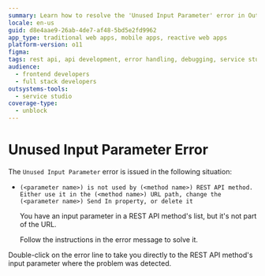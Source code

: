 ```yaml
---
summary: Learn how to resolve the 'Unused Input Parameter' error in OutSystems 11 (O11) when a REST API method's input parameter is not utilized in the URL path.
locale: en-us
guid: d8e4aae9-26ab-4de7-af48-5bd5e2fd9962
app_type: traditional web apps, mobile apps, reactive web apps
platform-version: o11
figma:
tags: rest api, api development, error handling, debugging, service studio
audience:
  - frontend developers
  - full stack developers
outsystems-tools:
  - service studio
coverage-type:
  - unblock
---
```


# Unused Input Parameter Error

The `Unused Input Parameter` error is issued in the following situation:

* `(<parameter name>) is not used by (<method name>) REST API method. Either use it in the (<method name>) URL path, change the (<parameter name>) Send In property, or delete it`

    You have an input parameter in a REST API method's list, but it's not part of the URL.

    Follow the instructions in the error message to solve it.

Double-click on the error line to take you directly to the REST API method's input parameter where the problem was detected. 

